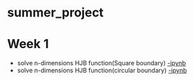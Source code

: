 # summer_project

# Week 1
- solve n-dimensions HJB function(Square boundary) [-ipynb](src/value_iter_dirichlet_1d_v02.ipynb)
- solve n-dimensions HJB function(circular boundary) [-ipynb](src/value_iter_dirichlet_1d_v01.ipynb)
